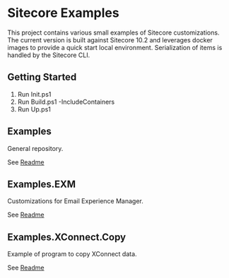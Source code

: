 # Sitecore Examples
This project contains various small examples of Sitecore customizations.
The current version is built against Sitecore 10.2 and leverages docker images to provide a quick start local environment.
Serialization of items is handled by the Sitecore CLI.

## Getting Started
1. Run Init.ps1
1. Run Build.ps1 -IncludeContainers
1. Run Up.ps1

## Examples
General repository.

See <a href="src/Examples/Readme.md">Readme</a>

## Examples.EXM
Customizations for Email Experience Manager.

See <a href="src/Examples.EXM/Readme.md">Readme</a>

## Examples.XConnect.Copy
Example of program to copy XConnect data.

See <a href="src/Examples.XConnect.Copy/Readme.md">Readme</a>